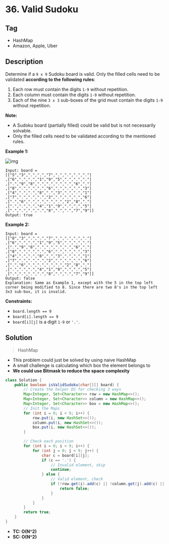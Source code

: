 # 36. Valid Sudoku

## Tag

- HashMap
- Amazon, Apple, Uber

## Description 

Determine if a `9 x 9` Sudoku board is valid. Only the filled cells need to be validated **according to the following rules**:

1. Each row must contain the digits `1-9` without repetition.
2. Each column must contain the digits `1-9` without repetition.
3. Each of the nine `3 x 3` sub-boxes of the grid must contain the digits `1-9` without repetition.

**Note:**

- A Sudoku board (partially filled) could be valid but is not necessarily solvable.
- Only the filled cells need to be validated according to the mentioned rules.

 

**Example 1:**

![img](https://upload.wikimedia.org/wikipedia/commons/thumb/f/ff/Sudoku-by-L2G-20050714.svg/250px-Sudoku-by-L2G-20050714.svg.png)

```
Input: board = 
[["5","3",".",".","7",".",".",".","."]
,["6",".",".","1","9","5",".",".","."]
,[".","9","8",".",".",".",".","6","."]
,["8",".",".",".","6",".",".",".","3"]
,["4",".",".","8",".","3",".",".","1"]
,["7",".",".",".","2",".",".",".","6"]
,[".","6",".",".",".",".","2","8","."]
,[".",".",".","4","1","9",".",".","5"]
,[".",".",".",".","8",".",".","7","9"]]
Output: true
```

**Example 2:**

```
Input: board = 
[["8","3",".",".","7",".",".",".","."]
,["6",".",".","1","9","5",".",".","."]
,[".","9","8",".",".",".",".","6","."]
,["8",".",".",".","6",".",".",".","3"]
,["4",".",".","8",".","3",".",".","1"]
,["7",".",".",".","2",".",".",".","6"]
,[".","6",".",".",".",".","2","8","."]
,[".",".",".","4","1","9",".",".","5"]
,[".",".",".",".","8",".",".","7","9"]]
Output: false
Explanation: Same as Example 1, except with the 5 in the top left corner being modified to 8. Since there are two 8's in the top left 3x3 sub-box, it is invalid.
```

**Constraints:**

- `board.length == 9`
- `board[i].length == 9`
- `board[i][j]` is a digit `1-9` or `'.'`.



## Solution

> HashMap

- This problem could just be solved by using naive HashMap
- A small challenge is calculating which box the element belongs to
- **We could use Bitmask to reduce the space complexity**

```java
class Solution {
    public boolean isValidSudoku(char[][] board) {
        // Create the helper DS for checking 3 ways
        Map<Integer, Set<Character>> row = new HashMap<>();
        Map<Integer, Set<Character>> column = new HashMap<>();
        Map<Integer, Set<Character>> box = new HashMap<>();
        // Init the Maps
        for (int i = 0; i < 9; i++) {
            row.put(i, new HashSet<>());
            column.put(i, new HashSet<>());
            box.put(i, new HashSet<>());
        }

        // Check each position
        for (int i = 0; i < 9; i++) {
            for (int j = 0; j < 9; j++) {
                char c = board[i][j];
                if (c == '.') {
                    // Invalid element, skip
                    continue;
                } else {
                    // Valid element, check
                    if (!row.get(i).add(c) || !column.get(j).add(c) || !box.get(i / 3 * 3 + j / 3).add(c)) {
                        return false;
                    }
                }
            }
        }
        return true;
    }
}
```

- **TC: O(N^2)**
- **SC: O(N^2)**